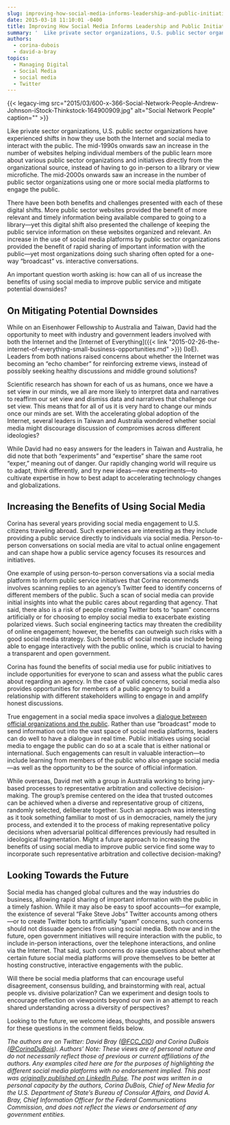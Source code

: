 ```yaml
---
slug: improving-how-social-media-informs-leadership-and-public-initiatives
date: 2015-03-18 11:10:01 -0400
title: Improving How Social Media Informs Leadership and Public Initiatives
summary: '  Like private sector organizations, U.S. public sector organizations have experienced shifts in how they use both the Internet and social media to interact with the public. The mid-1990s onwards saw an increase in the number of websites helping individual members of the public learn more about various public sector organizations and initiatives directly from'
authors:
  - corina-dubois
  - david-a-bray
topics:
  - Managing Digital
  - Social Media
  - social media
  - Twitter
---
```


  {{< legacy-img src="2015/03/600-x-366-Social-Network-People-Andrew-Johnson-iStock-Thinkstock-164900909.jpg" alt="Social Network People" caption="" >}} 

Like private sector organizations, U.S. public sector organizations have experienced shifts in how they use both the Internet and social media to interact with the public. The mid-1990s onwards saw an increase in the number of websites helping individual members of the public learn more about various public sector organizations and initiatives directly from the organizational source, instead of having to go in-person to a library or view microfiche. The mid-2000s onwards saw an increase in the number of public sector organizations using one or more social media platforms to engage the public.

There have been both benefits and challenges presented with each of these digital shifts. More public sector websites provided the benefit of more relevant and timely information being available compared to going to a library—yet this digital shift also presented the challenge of keeping the public service information on these websites organized and relevant. An increase in the use of social media platforms by public sector organizations provided the benefit of rapid sharing of important information with the public—yet most organizations doing such sharing often opted for a one-way “broadcast” vs. interactive conversations.

An important question worth asking is: how can all of us increase the benefits of using social media to improve public service and mitigate potential downsides?

## On Mitigating Potential Downsides

While on an Eisenhower Fellowship to Australia and Taiwan, David had the opportunity to meet with industry and government leaders involved with both the Internet and the [Internet of Everything]({{< link "2015-02-26-the-internet-of-everything-small-business-opportunities.md" >}}) (IoE). Leaders from both nations raised concerns about whether the Internet was becoming an “echo chamber” for reinforcing extreme views, instead of possibly seeking healthy discussions and middle ground solutions?

Scientific research has shown for each of us as humans, once we have a set view in our minds, we all are more likely to interpret data and narratives to reaffirm our set view and dismiss data and narratives that challenge our set view. This means that for all of us it is very hard to change our minds once our minds are set. With the accelerating global adoption of the Internet, several leaders in Taiwan and Australia wondered whether social media might discourage discussion of compromises across different ideologies?

While David had no easy answers for the leaders in Taiwan and Australia, he did note that both “experiments” and “expertise” share the same root “exper,” meaning out of danger. Our rapidly changing world will require us to adapt, think differently, and try new ideas—new experiments—to cultivate expertise in how to best adapt to accelerating technology changes and globalizations.

## Increasing the Benefits of Using Social Media

Corina has several years providing social media engagement to U.S. citizens traveling abroad. Such experiences are interesting as they include providing a public service directly to individuals via social media. Person-to-person conversations on social media are vital to actual online engagement and can shape how a public service agency focuses its resources and initiatives.

One example of using person-to-person conversations via a social media platform to inform public service initiatives that Corina recommends involves scanning replies to an agency’s Twitter feed to identify concerns of different members of the public. Such a scan of social media can provide initial insights into what the public cares about regarding that agency. That said, there also is a risk of people creating Twitter bots to “spam” concerns artificially or for choosing to employ social media to exacerbate existing polarized views. Such social engineering tactics may threaten the credibility of online engagement; however, the benefits can outweigh such risks with a good social media strategy. Such benefits of social media use include being able to engage interactively with the public online, which is crucial to having a transparent and open government.

Corina has found the benefits of social media use for public initiatives to include opportunities for everyone to scan and assess what the public cares about regarding an agency. In the case of valid concerns, social media also provides opportunities for members of a public agency to build a relationship with different stakeholders willing to engage in and amplify honest discussions.

True engagement in a social media space involves a [dialogue between official organizations and the public](https://participation.usa.gov/). Rather than use “broadcast” mode to send information out into the vast space of social media platforms, leaders can do well to have a dialogue in real time. Public initiatives using social media to engage the public can do so at a scale that is either national or international. Such engagements can result in valuable interaction—to include learning from members of the public who also engage social media—as well as the opportunity to be the source of official information.

While overseas, David met with a group in Australia working to bring jury-based processes to representative arbitration and collective decision-making. The group’s premise centered on the idea that trusted outcomes can be achieved when a diverse and representative group of citizens, randomly selected, deliberate together. Such an approach was interesting as it took something familiar to most of us in democracies, namely the jury process, and extended it to the process of making representative policy decisions when adversarial political differences previously had resulted in ideological fragmentation. Might a future approach to increasing the benefits of using social media to improve public service find some way to incorporate such representative arbitration and collective decision-making?

## Looking Towards the Future

Social media has changed global cultures and the way industries do business, allowing rapid sharing of important information with the public in a timely fashion. While it may also be easy to spoof accounts—for example, the existence of several “Fake Steve Jobs” Twitter accounts among others—or to create Twitter bots to artificially “spam” concerns, such concerns should not dissuade agencies from using social media. Both now and in the future, open government initiatives will require interaction with the public, to include in-person interactions, over the telephone interactions, and online via the Internet. That said, such concerns do raise questions about whether certain future social media platforms will prove themselves to be better at hosting constructive, interactive engagements with the public.

Will there be social media platforms that can encourage useful disagreement, consensus building, and brainstorming with real, actual people vs. divisive polarization? Can we experiment and design tools to encourage reflection on viewpoints beyond our own in an attempt to reach shared understanding across a diversity of perspectives?

Looking to the future, we welcome ideas, thoughts, and possible answers for these questions in the comment fields below.

_The authors are on Twitter: David Bray ([@FCC_CIO](https://twitter.com/fcc_cio)) and Corina DuBois ([@CorinaDuBois](https://twitter.com/CorinaDuBois))._
_Authors&#8217; Note: These views are of personal nature and do not necessarily reflect those of previous or current affiliations of the authors. Any examples cited here are for the purposes of highlighting the different social media platforms with no endorsement implied._
_This post was [originally published on LinkedIn Pulse](https://www.linkedin.com/pulse/improving-how-social-media-informs-leadership-public-corina-dubois). The post was written in a personal capacity by the authors, Corina DuBois, Chief of New Media for the U.S. Department of State&#8217;s Bureau of Consular Affairs, and David A. Bray, Chief Information Officer for the Federal Communications Commission, and does not reflect the views or endorsement of any government entities._